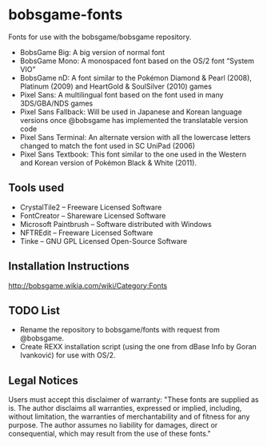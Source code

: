 # bobsgame-fonts
Fonts for use with the bobsgame/bobsgame repository.
* BobsGame Big: A big version of normal font
* BobsGame Mono: A monospaced font based on the OS/2 font “System VIO”
* BobsGame nD: A font similar to the Pokémon Diamond & Pearl (2008), Platinum (2009) and HeartGold & SoulSilver (2010) games
* Pixel Sans: A multilingual font based on the font used in many 3DS/GBA/NDS games
* Pixel Sans Fallback: Will be used in Japanese and Korean language versions once @bobsgame has implemented the translatable version code
* Pixel Sans Terminal: An alternate version with all the lowercase letters changed to match the font used in SC UniPad (2006)
* Pixel Sans Textbook: This font similar to the one used in the Western and Korean version of Pokémon Black & White (2011).

## Tools used
* CrystalTile2 – Freeware Licensed Software
* FontCreator – Shareware Licensed Software
* Microsoft Paintbrush – Software distributed with Windows
* NFTREdit – Freeware Licensed Software
* Tinke – GNU GPL Licensed Open-Source Software

## Installation Instructions
http://bobsgame.wikia.com/wiki/Category:Fonts

## TODO List
* Rename the repository to bobsgame/fonts with request from @bobsgame.
* Create REXX installation script (using the one from dBase Info by Goran Ivanković) for use with OS/2.

## Legal Notices
Users must accept this disclaimer of warranty: "These fonts are supplied as is. The author disclaims all warranties, expressed or implied, including, without limitation, the warranties of merchantability and of fitness for any purpose. The author assumes no liability for damages, direct or consequential, which may result from the use of these fonts."

